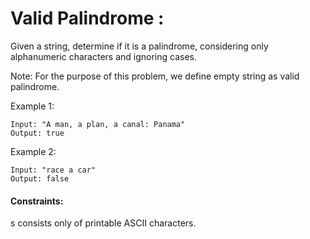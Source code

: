# Valid Palindrome :

Given a string, determine if it is a palindrome, considering only alphanumeric characters and ignoring cases.

Note: For the purpose of this problem, we define empty string as valid palindrome.

Example 1:

	Input: "A man, a plan, a canal: Panama"
	Output: true

Example 2:

	Input: "race a car"
	Output: false
 

#### Constraints:

s consists only of printable ASCII characters.

